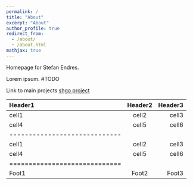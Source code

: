 ```yaml
---
permalink: /
title: "About"
excerpt: "About"
author_profile: true
redirect_from: 
  - /about/
  - /about.html
mathjax: true
---
```


Homepage for Stefan Endres.

Lorem ipsum. #TODO

Link to main projects [shgo project](http://127.0.0.1:4000/shgotest/)

| Header1 | Header2 | Header3 |
|:--------|:-------:|--------:|
| cell1   | cell2   | cell3   |
| cell4   | cell5   | cell6   |
|-----------------------------|
| cell1   | cell2   | cell3   |
| cell4   | cell5   | cell6   |
|=============================|
| Foot1   | Foot2   | Foot3   |